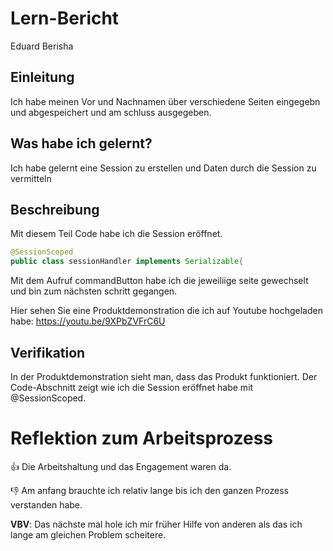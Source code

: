 # Lern-Bericht

Eduard Berisha

## Einleitung

Ich habe meinen Vor und Nachnamen über verschiedene Seiten eingegebn und abgespeichert und am schluss ausgegeben.

## Was habe ich gelernt?

Ich habe gelernt eine Session zu erstellen und Daten durch die Session zu vermitteln

## Beschreibung

Mit diesem Teil Code habe ich die Session eröffnet.
```Java
@SessionScoped
public class sessionHandler implements Serializable{
```
Mit dem Aufruf commandButton habe ich die jeweiliige seite gewechselt und bin zum nächsten schritt gegangen.

Hier sehen Sie eine Produktdemonstration die ich auf Youtube hochgeladen habe:
https://youtu.be/9XPbZVFrC6U

## Verifikation

In der Produktdemonstration sieht man, dass das Produkt funktioniert.
Der Code-Abschnitt zeigt wie ich die Session eröffnet habe mit @SessionScoped.


# Reflektion zum Arbeitsprozess

👍 Die Arbeitshaltung und das Engagement waren da. 

👎 Am anfang brauchte ich relativ lange bis ich den ganzen Prozess verstanden habe.

**VBV**: Das nächste mal hole ich mir früher Hilfe von anderen als das ich lange am gleichen Problem scheitere.
